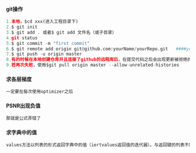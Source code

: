 #### git操作
```python
1.本地，$cd xxx(进入工程目录下)
2.$ git init
3.$ git add . 或者$ git add 文件名（或子目录）
4.git status
5.$ git commit -m "first commit"
6.$ git remote add origin git@github.com:yourName/yourRepo.git   ####yourName是Github的账号，而yourRepo是在Github上 面给新建的远程仓库取的名字。
7.$ git push -u origin master
8.有的时候在本地创建仓库并且连接了github的远程库后，在提交代码之后会出现更新被拒绝的错误。使用$git pull origin master
9.若再次失败，使用$git pull origin master --allow-unrelated-histories
```


#### 求各层梯度
```cmd
一定要在每次使用optimizer之后
```

#### PSNR出现负值
```cmd
那就是公式弄错了
```

#### 求字典中的值
```cmd
values方法以列表的形式返回字典中的值（iertvalues返回值的迭代器）。与返回键的列表不同的是，返回值的列表中可以包含重复的元素
```
